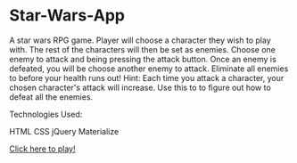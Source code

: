 # Star-Wars-App

A star wars RPG game. Player will choose a character they wish to play with. The rest of the characters will then be set as enemies. Choose one enemy to attack and being pressing the attack button. Once an enemy is defeated, you will be choose another enemy to attack. Eliminate all enemies to before your health runs out! Hint: Each time you attack a character, your chosen character's attack will increase. Use this to to figure out how to defeat all the enemies. 

Technologies Used:

HTML
CSS
jQuery
Materialize

[Click here to play!](https://star-wars-app-vsfykhpooj.now.sh )